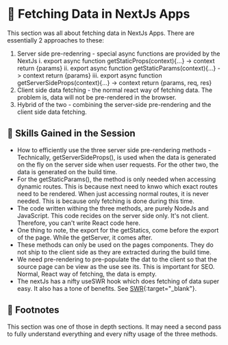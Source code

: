 # :rocket: Fetching Data in NextJs Apps

This section was all about fetching data in NextJs Apps. There are essentially 2 approaches to these:

1. Server side pre-redenring - special async functions are provided by the NextJs
   i. export async function getStaticProps(context){...} -> context return {params}
   ii. export async function getStaticParams(context){...} -> context return {params}
   iii. export async function getServerSideProps(context){...} -> context return {params, req, res}
2. Client side data fetching - the normal react way of fetching data. The problem is, data will not be pre-rendered in the browser.
3. Hybrid of the two - combining the server-side pre-rendering and the client side data fetching.

## :balloon: Skills Gained in the Session

- How to efficiently use the three server side pre-rendering methods - Technically, getServerSideProps(), is used when the data is generated on the fly on the server side when user requests. For the other two, the data is generated on the build time.
- For the getStaticParams(), the method is only needed when accessing dynamic routes. This is because next need to knwo which exact routes need to be rendered. When just accessing normal routes, it is never needed. This is because only fetching is done during this time.
- The code written withing the three methods, are purely NodeJs and JavaScript. This code recides on the server side only. It's not client. Therefore, you can't write React code here.
- One thing to note, the export for the getStatics, come before the export of the page. While the getServer, it comes after.
- These methods can only be used on the pages components. They do not ship to the client side as they are extracted during the build time.
- We need pre-rendering to pre-populate the dat to the client so that the source page can be view as the use see its. This is important for SEO. Normal, React way of fetching, the data is empty.
- The nextJs has a nifty useSWR hook which does fetching of data super easy. It also has a tone of benefits. See [SWR](https://swr.vercel.app/){:target="\_blank"}.

## :bookmark_tabs: Footnotes

This section was one of those in depth sections. It may need a second pass to fully understand everything and every nifty usage of the three methods.
